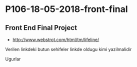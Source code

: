 # P106-18-05-2018-front-final

## Front End Final Project

- http://www.webstrot.com/html/tm/lifeline/

Verilen linkdeki butun sehifeler linkde oldugu kimi yazilmalidir

Ugurlar